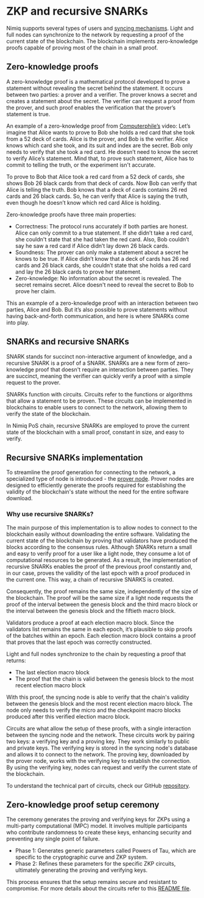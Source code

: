 # ZKP and recursive SNARKs

Nimiq supports several types of users and [syncing mechanisms](/protocol/node-sync/index). Light and full nodes can synchronize to the network by requesting a proof of the current state of the blockchain. The blockchain implements zero-knowledge proofs capable of proving most of the chain in a small proof.

## Zero-knowledge proofs

A zero-knowledge proof is a mathematical protocol developed to prove a statement without revealing the secret behind the statement. It occurs between two parties: a prover and a verifier. The prover knows a secret and creates a statement about the secret. The verifier can request a proof from the prover, and such proof enables the verification that the prover’s statement is true.

An example of a zero-knowledge proof from [Computerphile’s](https://www.youtube.com/watch?v=HUs1bH85X9I) video: Let’s imagine that Alice wants to prove to Bob she holds a red card that she took from a 52 deck of cards. Alice is the prover, and Bob is the verifier. Alice knows which card she took, and its suit and index are the secret. Bob only needs to verify that she took a red card. He doesn’t need to know the secret to verify Alice’s statement. Mind that, to prove such statement, Alice has to commit to telling the truth, or the experiment isn't accurate.

To prove to Bob that Alice took a red card from a 52 deck of cards, she shows Bob 26 black cards from that deck of cards. Now Bob can verify that Alice is telling the truth. Bob knows that a deck of cards contains 26 red cards and 26 black cards. So, he can verify that Alice is saying the truth, even though he doesn’t know which red card Alice is holding.

Zero-knowledge proofs have three main properties:

- Correctness: The protocol runs accurately if both parties are honest. Alice can only commit to a true statement. If she didn’t take a red card, she couldn't state that she had taken the red card. Also, Bob couldn’t say he saw a red card if Alice didn’t lay down 26 black cards.
- Soundness: The prover can only make a statement about a secret he knows to be true. If Alice didn’t know that a deck of cards has 26 red cards and 26 black cards, she couldn’t state that she holds a red card and lay the 26 black cards to prove her statement.
- Zero-knowledge: No information about the secret is revealed. The secret remains secret. Alice doesn't need to reveal the secret to Bob to prove her claim.

This an example of a zero-knowledge proof with an interaction between two parties, Alice and Bob. But it’s also possible to prove statements without having back-and-forth communication, and here is where SNARKs come into play.

## SNARKs and recursive SNARKs

SNARK stands for succinct non-interactive argument of knowledge, and a recursive SNARK is a proof of a SNARK. SNARKs are a new form of zero-knowledge proof that doesn't require an interaction between parties. They are succinct, meaning the verifier can quickly verify a proof with a simple request to the prover.

SNARKs function with circuits. Circuits refer to the functions or algorithms that allow a statement to be proven. These circuits can be implemented in blockchains to enable users to connect to the network, allowing them to verify the state of the blockchain.

In Nimiq PoS chain, recursive SNARKs are employed to prove the current state of the blockchain with a small proof, constant in size, and easy to verify.

## Recursive SNARKs implementation

To streamline the proof generation for connecting to the network, a specialized type of node is introduced - the [prover node](prover-node). Prover nodes are designed to efficiently generate the proofs required for establishing the validity of the blockchain's state without the need for the entire software download.

### Why use recursive SNARKs?

The main purpose of this implementation is to allow nodes to connect to the blockchain easily without downloading the entire software. Validating the current state of the blockchain by proving that validators have produced the blocks according to the consensus rules.
Although SNARKs return a small and easy to verify proof for a user like a light node, they consume a lot of computational resources to be generated. As a result, the implementation of recursive SNARKs enables the proof of the previous proof constantly and, in our case, proves the validity of the last epoch with a proof produced in the current one. This way, a chain of recursive SNARKS is created.

Consequently, the proof remains the same size, independently of the size of the blockchain. The proof will be the same size if a light node requests the proof of the interval between the genesis block and the third macro block or the interval between the genesis block and the fiftieth macro block.

Validators produce a proof at each election macro block. Since the validators list remains the same in each epoch, it’s plausible to skip proofs of the batches within an epoch. Each election macro block contains a proof that proves that the last epoch was correctly constructed.

Light and full nodes synchronize to the chain by requesting a proof that returns:

- The last election macro block
- The proof that the chain is valid between the genesis block to the most recent election macro block

With this proof, the syncing node is able to verify that the chain's validity between the genesis block and the most recent election macro block. The node only needs to verify the micro and the checkpoint macro blocks produced after this verified election macro block.

Circuits are what allow the setup of these proofs, with a single interaction between the syncing node and the network. These circuits work by pairing two keys: a verifying key and a proving key. They work similarly to public and private keys. The verifying key is stored in the syncing node's database and allows it to connect to the network. The proving key, downloaded by the prover node, works with the verifying key to establish the connection. By using the verifying key, nodes can request and verify the current state of the blockchain.

To understand the technical part of circuits, check our GitHub [repository](https://github.com/nimiq/core-rs-albatross/tree/albatross/zkp-circuits).

## Zero-knowledge proof setup ceremony

The ceremony generates the proving and verifying keys for ZKPs using a multi-party computational (MPC) model. It involves multiple participants who contribute randomness to create these keys, enhancing security and preventing any single point of failure.

- Phase 1: Generates generic parameters called Powers of Tau, which are specific to the cryptographic curve and ZKP system.
- Phase 2: Refines these parameters for the specific ZKP circuits, ultimately generating the proving and verifying keys.

This process ensures that the setup remains secure and resistant to compromise. For more details about the circuits refer to this [README file](https://github.com/nimiq/core-rs-albatross/blob/albatross/zkp-circuits/README.md).
